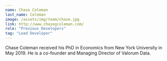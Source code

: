 ```yaml
---
name: Chase Coleman
last_name: Coleman
image: /assets/img/team/chase.jpg
link: http://www.chasegcoleman.com/
role: "Previous Developers"
tag: "Lead Developer"
---
```

Chase Coleman received his PhD in Economics from New York University in May 2019. He is a co-founder and Managing Director of Valorum Data.